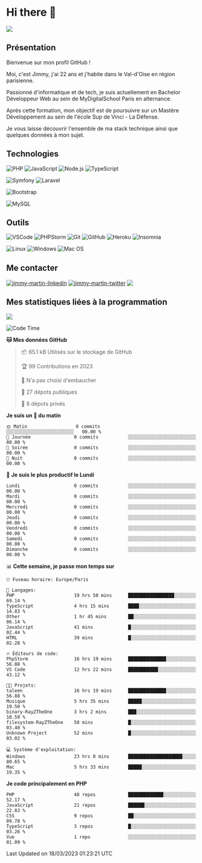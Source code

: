 # Hi there 👋

![](https://komarev.com/ghpvc/?username=jimmy-martin&color=1a1b27)

<!--
**jimmy-martin/jimmy-martin** is a ✨ _special_ ✨ repository because its `README.md` (this file) appears on your GitHub profile.

Here are some ideas to get you started:

- 🔭 I’m currently working on ...
- 🌱 I’m currently learning ...
- 👯 I’m looking to collaborate on ...
- 🤔 I’m looking for help with ...
- 💬 Ask me about ...
- 📫 How to reach me: ...
- 😄 Pronouns: ...
- ⚡ Fun fact: ...
-->

## Présentation

Bienvenue sur mon profil GitHub !

Moi, c'est Jimmy, j'ai 22 ans et j'habite dans le Val-d'Oise en région parisienne.

Passionné d'informatique et de tech, je suis actuellement en Bachelor Développeur Web au sein de MyDigitalSchool Paris en alternance.

Après cette formation, mon objectif est de poursuivre sur un Mastère Développement au sein de l'école Sup de Vinci - La Défense.

Je vous laisse découvrir l'ensemble de ma stack technique ainsi que quelques données à mon sujet.

## Technologies

<div>

![PHP](https://img.shields.io/badge/PHP-777BB4?style=for-the-badge&logo=php&logoColor=white) ![JavaScript](https://img.shields.io/badge/JavaScript-F7DF1E?style=for-the-badge&logo=javascript&logoColor=black) ![Node.js](https://img.shields.io/badge/Node.js-43853D?style=for-the-badge&logo=node.js&logoColor=white) ![TypeScript](https://img.shields.io/badge/TypeScript-007ACC?style=for-the-badge&logo=typescript&logoColor=white)

</div>
<div>

![Symfony](https://img.shields.io/badge/Symfony-092E20?style=for-the-badge&logo=symfony&logoColor=white) ![Laravel](https://img.shields.io/badge/Laravel-FF2D20?style=for-the-badge&logo=laravel&logoColor=white)

</div>
<div>

![Bootstrap](https://img.shields.io/badge/Bootstrap-563D7C?style=for-the-badge&logo=bootstrap&logoColor=white)

</div>
<div>

![MySQL](https://img.shields.io/badge/MySQL-4479A1?style=for-the-badge&logo=mysql&logoColor=white)

</div>

## Outils

![VSCode](https://img.shields.io/badge/VSCode-007ACC?style=for-the-badge&logo=visual-studio-code&logoColor=white)
![PHPStorm](http://img.shields.io/badge/-PHPStorm-181717?style=for-the-badge&logo=phpstorm&logoColor=white)
![Git](https://img.shields.io/badge/Git-E44C30?style=for-the-badge&logo=git&logoColor=white)
![GitHub](https://img.shields.io/badge/GitHub-100000?style=for-the-badge&logo=github&logoColor=white)
![Heroku](https://img.shields.io/badge/Heroku-6762a6?style=for-the-badge&logo=heroku&logoColor=white)
![Insomnia](https://img.shields.io/badge/Insomnia-5600cd?style=for-the-badge&logo=insomnia&logoColor=white)

![Linux](https://img.shields.io/badge/Linux-FCC624?style=for-the-badge&logo=linux&logoColor=white)
![Windows](https://img.shields.io/badge/Windows-0078D6?style=for-the-badge&logo=windows&logoColor=white)
![Mac OS](https://img.shields.io/badge/mac%20os-000000?style=for-the-badge&logo=apple&logoColor=white)

## Me contacter

<p>
<a href="https://www.linkedin.com/in/jimmy-martin-dev/" target="blank"><img align="center" src="https://img.shields.io/badge/-LinkedIn-0077B5?style=for-the-badge&logo=Linkedin&logoColor=white&link=https://www.linkedin.com/in/jimmy-martin-dev/" alt="jimmy-martin-linkedin"/></a>
<a href="https://twitter.com/jimmydev_" target="blank"><img align="center" src="https://img.shields.io/badge/-Twitter-1DA1F2?style=for-the-badge&logo=Twitter&logoColor=white&link=https://twitter.com/jimmydev_" alt="jimmy-martin-twitter"/></a>
 <a href="mailto:jimmy.martin952@gmail.com" target="blank"><img align="center" src="https://img.shields.io/badge/gmail-D14836?style=for-the-badge&logo=gmail&logoColor=white" /></a>
</p>

## Mes statistiques liées à la programmation

<a href="https://github-readme-stats.vercel.app/api/top-langs/?username=jimmy-martin&layout=compact">
  <img align="center" src="https://github-readme-stats.vercel.app/api/top-langs/?username=jimmy-martin&layout=compact"/>
</a>



<!--START_SECTION:waka-->
![Code Time](http://img.shields.io/badge/Code%20Time-1%2C636%20hrs%2023%20mins-blue)

**🐱 Mes données GitHub** 

> 📦 65.1 kB Utilisés sur le stockage de GitHub 
 > 
> 🏆 99 Contributions en 2023
 > 
> 🚫 N'a pas choisi d'embaucher
 > 
> 📜 27 dépots publiques 
 > 
> 🔑 8 dépots privés 
 > 
**Je suis un 🐤 du matin** 

```text
🌞 Matin                  0 commits           ░░░░░░░░░░░░░░░░░░░░░░░░░   00.00 % 
🌆 Journée                0 commits           ░░░░░░░░░░░░░░░░░░░░░░░░░   00.00 % 
🌃 Soirée                 0 commits           ░░░░░░░░░░░░░░░░░░░░░░░░░   00.00 % 
🌙 Nuit                   0 commits           ░░░░░░░░░░░░░░░░░░░░░░░░░   00.00 % 
```
📅 **Je suis le plus productif le Lundi** 

```text
Lundi                    0 commits           ░░░░░░░░░░░░░░░░░░░░░░░░░   00.00 % 
Mardi                    0 commits           ░░░░░░░░░░░░░░░░░░░░░░░░░   00.00 % 
Mercredi                 0 commits           ░░░░░░░░░░░░░░░░░░░░░░░░░   00.00 % 
Jeudi                    0 commits           ░░░░░░░░░░░░░░░░░░░░░░░░░   00.00 % 
Vendredi                 0 commits           ░░░░░░░░░░░░░░░░░░░░░░░░░   00.00 % 
Samedi                   0 commits           ░░░░░░░░░░░░░░░░░░░░░░░░░   00.00 % 
Dimanche                 0 commits           ░░░░░░░░░░░░░░░░░░░░░░░░░   00.00 % 
```


📊 **Cette semaine, je passe mon temps sur** 

```text
🕑︎ Fuseau horaire: Europe/Paris

💬 Langages: 
PHP                      19 hrs 50 mins      █████████████████░░░░░░░░   69.14 % 
TypeScript               4 hrs 15 mins       ████░░░░░░░░░░░░░░░░░░░░░   14.83 % 
Other                    1 hr 45 mins        ██░░░░░░░░░░░░░░░░░░░░░░░   06.14 % 
JavaScript               41 mins             █░░░░░░░░░░░░░░░░░░░░░░░░   02.44 % 
HTML                     39 mins             █░░░░░░░░░░░░░░░░░░░░░░░░   02.28 % 

🔥 Éditeurs de code: 
PhpStorm                 16 hrs 19 mins      ██████████████░░░░░░░░░░░   56.88 % 
VS Code                  12 hrs 22 mins      ███████████░░░░░░░░░░░░░░   43.12 % 

🐱‍💻 Projets: 
taleen                   16 hrs 19 mins      ██████████████░░░░░░░░░░░   56.88 % 
Musique                  5 hrs 35 mins       █████░░░░░░░░░░░░░░░░░░░░   19.50 % 
binary-RayZTheOne        3 hrs 2 mins        ███░░░░░░░░░░░░░░░░░░░░░░   10.59 % 
filesystem-RayZTheOne    58 mins             █░░░░░░░░░░░░░░░░░░░░░░░░   03.40 % 
Unknown Project          52 mins             █░░░░░░░░░░░░░░░░░░░░░░░░   03.02 % 

💻 Système d'exploitation: 
Windows                  23 hrs 8 mins       ████████████████████░░░░░   80.65 % 
Mac                      5 hrs 33 mins       █████░░░░░░░░░░░░░░░░░░░░   19.35 % 
```

**Je code principalement en PHP** 

```text
PHP                      48 repos            █████████████░░░░░░░░░░░░   52.17 % 
JavaScript               21 repos            ██████░░░░░░░░░░░░░░░░░░░   22.83 % 
CSS                      9 repos             ██░░░░░░░░░░░░░░░░░░░░░░░   09.78 % 
TypeScript               3 repos             █░░░░░░░░░░░░░░░░░░░░░░░░   03.26 % 
Vue                      1 repo              ░░░░░░░░░░░░░░░░░░░░░░░░░   01.09 % 
```




 Last Updated on 18/03/2023 01:23:21 UTC
<!--END_SECTION:waka-->


